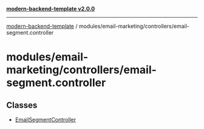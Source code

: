 [**modern-backend-template v2.0.0**](../../../../README.md)

***

[modern-backend-template](../../../../modules.md) / modules/email-marketing/controllers/email-segment.controller

# modules/email-marketing/controllers/email-segment.controller

## Classes

- [EmailSegmentController](classes/EmailSegmentController.md)
